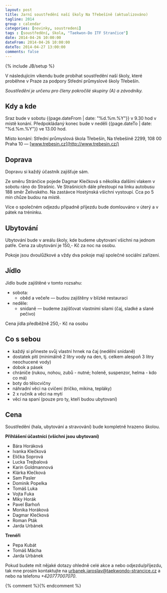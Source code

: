 ```yaml
---
layout: post
title: Jarní soustředění naší školy Na Třebešíně (aktualizováno)
tagline: 2014
group : calendar
categories: [novinky, soustredeni]
tags : [soustředění, škola, "Taekwon-Do ITF Strančice"]
date: 2014-04-26 10:00:00
dateFrom: 2014-04-26 10:00:00
dateTo: 2014-04-27 13:00:00
comments: false
---
```

{% include JB/setup %}

V následujícím víkendu bude probíhat soustředění naší školy, které proběhne v Praze za podpory Střední průmyslové školy Třebešín.

*Soustředění je určenu pro členy pokročilé skupiny (A) a závodníky.*

## Kdy a kde

Sraz bude v sobotu {{page.dateFrom | date: "%d.%m.%Y"}} v 9.30 hod v místě konání. Předpokládaný konec bude v neděli {{page.dateTo | date: "%d.%m.%Y"}} ve 13.00 hod.

Místo konání: Střední průmyslová škola Třebešín, Na třebešíně 2299, 108 00 Praha 10 &mdash; [www.trebesin.cz](http://www.trebesin.cz/)

## Doprava

Dopravu si každý účastník zajišťuje sám.

Ze směru Stránčice pojede Dagmar Klečková s několika dalšími vlakem v sobotu ráno do Strašnic. Ve Strašnicích dále přestoupí na linku autobusu 188 směr Želivského. Na zastávce Hostýnská všichni vystoupí. Cca po 5 min chůze budou na místě.

Více o společném odjezdu případně příjezdu bude domlouváno v úterý a v pátek na tréninku.

## Ubytování

Ubytování bude v areálu školy, kde budeme ubytovaní všichni na jednom patře. Cena za ubytování je 150,- Kč za noc na osobu.

Pokoje jsou dvoulůžkové a vždy dva pokoje mají společné sociální zařízení.

## Jídlo

Jídlo bude zajištěné v tomto rozsahu:

* sobota:
  * oběd a večeře &mdash; budou zajištěny v blízké restauraci
* neděle:
  * snidaně &mdash; budeme zajišťovat vlastními silami (čaj, sladké a slané pečivo)

Cena jídla předběžně 250,- Kč na osobu

## Co s sebou

- každý si přineste svůj vlastní hrnek na čaj (nedělní snídaně)
- dostatek pití (minimálně 2 litry vody na den, tj. celkem alespoň 3 litry neochucené vody)
- dobok a pásek
- chrániče (rukou, nohou, zubů - nutné; holeně, suspenzor, helma - kdo co má)
- boty do tělocvičny
- náhradní věci na cvičení (tričko, mikina, tepláky)
- 2 x ručník a věci na mytí
- věci na spaní (pouze pro ty, kteří budou ubytovaní)

## Cena

Soustředění (hala, ubytování a stravování) bude kompletně hrazeno školou.

**Příhlášení účastníci (všichni jsou ubytovaní)** 

- Bára Horáková
- Ivanka Klečková
- Elička Soprová
- Lucka Trejbalová
- Karin Goldmannová
- Klárka Klečková
- Sam Pasler
- Dominik Popelka
- Tomáš Luka
- Vojta Fuka
- Miky Horák
- Pavel Barhoň
- Monika Horáková
- Dagmar Klečková
- Roman Pták
- Jarda Urbánek

**Trenéři** 
- Pepa Kubát
- Tomáš Mácha
- Jarda Urbánek

Pokud budete mít nějaké dotazy ohledně celé akce a nebo odjezdu/příjezdu, tak mne prosím kontaktujte na <a href="mailto:urbanek.jaroslav@taekwondo-strancice.cz">urbanek.jaroslav@taekwondo-strancice.cz</a> a nebo na telefonu *+420777007070*.

{% comment %}<!--< 
-->{% endcomment %}